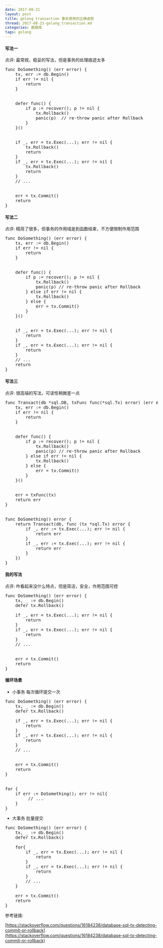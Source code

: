 ```yaml
---
date: 2017-08-21
layout: post
title: golang transaction 事务使用的正确姿势
thread: 2017-08-21-golang_transaction.md
categories: 数据库
tags: golang
---
```



#### 写法一

点评: 最常规，稳妥的写法，但是事务的处理痕迹太多

<pre>
func DoSomething() (err error) {
    tx, err := db.Begin()
    if err != nil {
        return
    }


    defer func() {
        if p := recover(); p != nil {
            tx.Rollback()
            panic(p)  // re-throw panic after Rollback
        }
    }()


    if _, err = tx.Exec(...); err != nil {
        tx.Rollback()
        return
    }
    if _, err = tx.Exec(...); err != nil {
        tx.Rollback()
        return
    }
    // ...


    err = tx.Commit()
    return
}
</pre>



#### 写法二

点评: 精简了很多，但事务的作用域是到函数结束，不方便限制作用范围

<pre>
func DoSomething() (err error) {
    tx, err := db.Begin()
    if err != nil {
        return
    }


    defer func() {
        if p := recover(); p != nil {
            tx.Rollback()
            panic(p) // re-throw panic after Rollback
        } else if err != nil {
            tx.Rollback()
        } else {
            err = tx.Commit()
        }
    }()


    if _, err = tx.Exec(...); err != nil {
        return
    }
    if _, err = tx.Exec(...); err != nil {
        return
    }
    // ...
    return
}
</pre>



#### 写法三

点评: 很高端的写法，可读性稍微差一点

<pre>
func Transact(db *sql.DB, txFunc func(*sql.Tx) error) (err error) {
    tx, err := db.Begin()
    if err != nil {
        return
    }


    defer func() {
        if p := recover(); p != nil {
            tx.Rollback()
            panic(p) // re-throw panic after Rollback
        } else if err != nil {
            tx.Rollback()
        } else {
            err = tx.Commit()
        }
    }()


    err = txFunc(tx)
    return err
}


func DoSomething() error {
    return Transact(db, func (tx *sql.Tx) error {
        if _, err := tx.Exec(...); err != nil {
            return err
        }
        if _, err := tx.Exec(...); err != nil {
            return err
        }
    })
}
</pre>


#### 我的写法

点评: 咋看起来没什么特点，但是简洁，安全，作用范围可控

<pre>
func DoSomething() (err error) {
    tx, _ := db.Begin()
    defer tx.Rollback()

    if _, err = tx.Exec(...); err != nil {
        return
    }
    if _, err = tx.Exec(...); err != nil {
        return
    }
    // ...


    err = tx.Commit()
    return
}
</pre>


#### 循环场景

* 小事务 每次循环提交一次

<pre>
func DoSomething() (err error) {
    tx, _ := db.Begin()
    defer tx.Rollback()

    if _, err = tx.Exec(...); err != nil {
        return
    }
    if _, err = tx.Exec(...); err != nil {
        return
    }
    // ...


    err = tx.Commit()
    return
}


for {
    if err := DoSomething(); err != nil{
         // ...
    }
}
</pre>


* 大事务 批量提交

<pre>
func DoSomething() (err error) {
    tx, _ := db.Begin()
    defer tx.Rollback()

    for{
        if _, err = tx.Exec(...); err != nil {
            return
        }
        if _, err = tx.Exec(...); err != nil {
            return
        }
        // ...
    }

    err = tx.Commit()
    return
}
</pre>


参考链接: 

[https://stackoverflow.com/questions/16184238/database-sql-tx-detecting-commit-or-rollback](https://stackoverflow.com/questions/16184238/database-sql-tx-detecting-commit-or-rollback)








